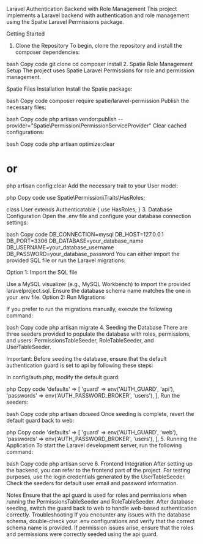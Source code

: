 Laravel Authentication Backend with Role Management
This project implements a Laravel backend with authentication and role management using the Spatie Laravel Permissions package.

Getting Started
1. Clone the Repository
To begin, clone the repository and install the composer dependencies:

bash
Copy code
git clone <repository-url>
cd <project-directory>
composer install
2. Spatie Role Management Setup
The project uses Spatie Laravel Permissions for role and permission management.

Spatie Files Installation
Install the Spatie package:

bash
Copy code
composer require spatie/laravel-permission
Publish the necessary files:

bash
Copy code
php artisan vendor:publish --provider="Spatie\Permission\PermissionServiceProvider"
Clear cached configurations:

bash
Copy code
php artisan optimize:clear
# or
php artisan config:clear
Add the necessary trait to your User model:

php
Copy code
use Spatie\Permission\Traits\HasRoles;

class User extends Authenticatable {
    use HasRoles;
}
3. Database Configuration
Open the .env file and configure your database connection settings:

bash
Copy code
DB_CONNECTION=mysql
DB_HOST=127.0.0.1
DB_PORT=3306
DB_DATABASE=your_database_name
DB_USERNAME=your_database_username
DB_PASSWORD=your_database_password
You can either import the provided SQL file or run the Laravel migrations:

Option 1: Import the SQL file

Use a MySQL visualizer (e.g., MySQL Workbench) to import the provided laravelproject.sql.
Ensure the database schema name matches the one in your .env file.
Option 2: Run Migrations

If you prefer to run the migrations manually, execute the following command:

bash
Copy code
php artisan migrate
4. Seeding the Database
There are three seeders provided to populate the database with roles, permissions, and users: PermissionsTableSeeder, RoleTableSeeder, and UserTableSeeder.

Important: Before seeding the database, ensure that the default authentication guard is set to api by following these steps:

In config/auth.php, modify the default guard:

php
Copy code
'defaults' => [
    'guard' => env('AUTH_GUARD', 'api'),
    'passwords' => env('AUTH_PASSWORD_BROKER', 'users'),
],
Run the seeders:

bash
Copy code
php artisan db:seed
Once seeding is complete, revert the default guard back to web:

php
Copy code
'defaults' => [
    'guard' => env('AUTH_GUARD', 'web'),
    'passwords' => env('AUTH_PASSWORD_BROKER', 'users'),
],
5. Running the Application
To start the Laravel development server, run the following command:

bash
Copy code
php artisan serve
6. Frontend Integration
After setting up the backend, you can refer to the frontend part of the project. For testing purposes, use the login credentials generated by the UserTableSeeder. Check the seeders for default user email and password information.

Notes
Ensure that the api guard is used for roles and permissions when running the PermissionsTableSeeder and RoleTableSeeder.
After database seeding, switch the guard back to web to handle web-based authentication correctly.
Troubleshooting
If you encounter any issues with the database schema, double-check your .env configurations and verify that the correct schema name is provided.
If permission issues arise, ensure that the roles and permissions were correctly seeded using the api guard.
